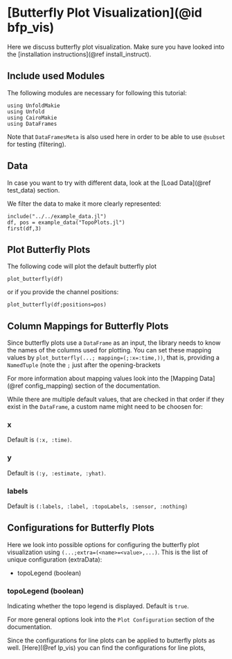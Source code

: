 # [Butterfly Plot Visualization](@id bfp_vis)

Here we discuss butterfly plot visualization. 
Make sure you have looked into the [installation instructions](@ref install_instruct).

## Include used Modules
The following modules are necessary for following this tutorial:
```@example main
using UnfoldMakie
using Unfold
using CairoMakie
using DataFrames
```
Note that `DataFramesMeta` is also used here in order to be able to use `@subset` for testing (filtering).

## Data
In case you want to try with different data, look at the [Load Data](@ref test_data) section. 


We filter the data to make it more clearly represented:
```@example main
include("../../example_data.jl")
df, pos = example_data("TopoPlots.jl")
first(df,3)
```

## Plot Butterfly Plots

The following code will plot the default butterfly plot
```@example main
plot_butterfly(df)
```

or if you provide the channel positions:

```@example main
plot_butterfly(df;positions=pos)
```

## Column Mappings for Butterfly Plots

Since butterfly plots use a `DataFrame` as an input, the library needs to know the names of the columns used for plotting. You can set these mapping values by `plot_butterfly(...; mapping=(;:x=:time,))`, that is, providing a `NamedTuple` (note the  `;` just after the opening-brackets

For more information about mapping values look into the [Mapping Data](@ref config_mapping) section of the documentation.

While there are multiple default values, that are checked in that order if they exist in the `DataFrame`, a custom name might need to be choosen for:

### x
Default is `(:x, :time)`.

### y
Default is `(:y, :estimate, :yhat)`.

### labels
Default is `(:labels, :label, :topoLabels, :sensor, :nothing)`


## Configurations for Butterfly Plots

Here we look into possible options for configuring the butterfly plot visualization using `(...;extra=(<name>=<value>,...)`.
This is the list of unique configuration (extraData):
- topoLegend (boolean)

### topoLegend (boolean)
Indicating whether the topo legend is displayed.
Default is `true`.


For more general options look into the `Plot Configuration` section of the documentation.


Since the configurations for line plots can be applied to butterfly plots as well.
[Here](@ref lp_vis) you can find the configurations for line plots, 

